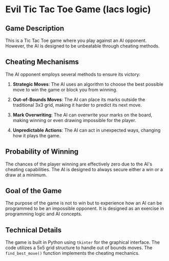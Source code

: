 # Evil Tic Tac Toe Game (lacs logic)

## Game Description

This is a Tic Tac Toe game where you play against an AI opponent. However, the AI is designed to be unbeatable through cheating methods.

## Cheating Mechanisms

The AI opponent employs several methods to ensure its victory:

1.  **Strategic Moves**: The AI uses an algorithm to choose the best possible move to win the game or block you from winning.

2.  **Out-of-Bounds Moves**: The AI can place its marks outside the traditional 3x3 grid, making it harder to predict its next move.

3.  **Mark Overwriting**: The AI can overwrite your marks on the board, making winning or even drawing impossible for the player.

4.  **Unpredictable Actions**: The AI can act in unexpected ways, changing how it plays the game.

## Probability of Winning

The chances of the player winning are effectively zero due to the AI's cheating capabilities. The AI is designed to always secure either a win or a draw at a minimum.

## Goal of the Game

The purpose of the game is not to win but to experience how an AI can be programmed to be an impossible opponent. It is designed as an exercise in programming logic and AI concepts.

## Technical Details
The game is built in Python using `tkinter` for the graphical interface. The code utilizes a 5x5 grid structure to handle out of bounds moves. The `find_best_move()` function implements the cheating mechanics.